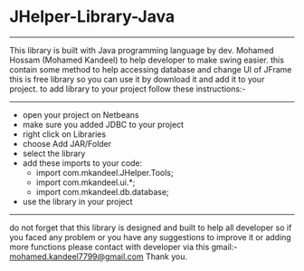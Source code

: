 # JHelper-Library-Java
-----------------------
This library is  built with Java programming language by  dev. Mohamed Hossam (Mohamed Kandeel) to help developer to make swing easier.
this contain some method to help accessing database and change UI of JFrame this is free library so you can use it by download it and add it to your project.
to add library to your project follow these instructions:-
***********************************
* open your project on Netbeans<br>
* make sure you added JDBC to your project<br>
* right click on Libraries<br>
* choose Add JAR/Folder<br>
* select the library<br>
* add these imports to your code:<br>
    - import com.mkandeel.JHelper.Tools;<br>
	- import com.mkandeel.ui.*;<br>
	- import com.mkandeel.db.database;<br>
* use the library in your project<br>
**********************************
do not forget that this library is designed and built to help all developer so if you faced any problem or you have any suggestions to improve it or adding more functions please contact with developer via this gmail:-
mohamed.kandeel7799@gmail.com
Thank you.                   
